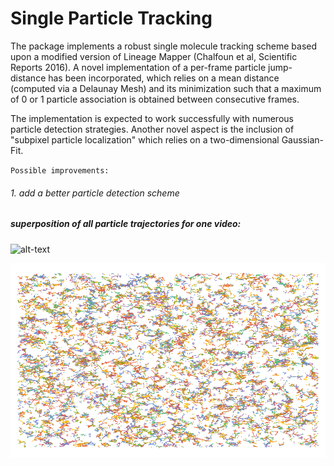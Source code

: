 Single Particle Tracking
=======

The package implements a robust single molecule tracking scheme based upon a modified version of Lineage Mapper (Chalfoun et al, Scientific Reports 2016). A novel implementation of a per-frame particle jump-distance has been incorporated, which relies on a mean distance (computed via a Delaunay Mesh) and its minimization such that a maximum of 0 or 1 particle association is obtained between consecutive frames.

The implementation is expected to work successfully with numerous particle detection strategies. Another novel aspect is the inclusion of
"subpixel particle localization" which relies on a two-dimensional Gaussian-Fit.

`Possible improvements:`

###### 1. add a better particle detection scheme



##### superposition of all particle trajectories for one video:

![alt-text](https://github.com/alihashmiii/SMtrack/blob/master/for%20readme/input.gif)



![alt-text](https://github.com/alihashmiii/SMtrack/blob/master/for%20readme/particle%20Trajectories.png)

